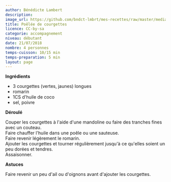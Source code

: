 ```yaml
---
author: Bénédicte Lambert
description: 
image_url: https://github.com/bndct-lmbrt/mes-recettes/raw/master/medias/courgettes-poelee.jpg
title: Poêlée de courgettes
licence: CC-by-sa
categorie: accompagnement
niveau: débutant
date: 21/07/2018
nombre: 4 personnes
temps-cuisson: 10/15 min
temps-preparation: 5 min
layout: page
---
```



**Ingrédients**  

* 3 courgettes (vertes, jaunes) longues
* romarin
* 1CS d'huile de coco
* sel, poivre


**Déroulé**

Couper les courgettes à l'aide d'une mandoline ou faire des tranches fines avec un couteau.   
Faire chauffer l'huile dans une poêle ou une sauteuse.  
Faire revenir légèrement le romarin.    
Ajouter les courgettes et tourner régulièrement jusqu'à ce qu'elles soient un peu dorées et tendres.  
Assaisonner.  

  
**Astuces** 

Faire revenir un peu d'ail ou d'oignons avant d'ajouter les courgettes.    